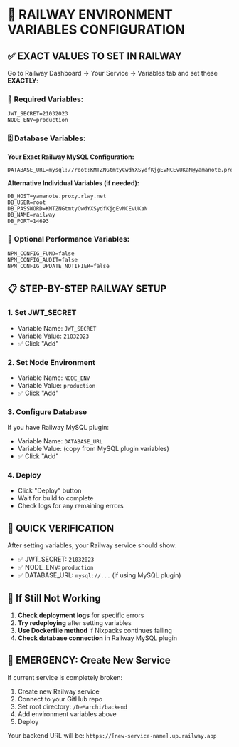 # 🔐 RAILWAY ENVIRONMENT VARIABLES CONFIGURATION

## ✅ EXACT VALUES TO SET IN RAILWAY

Go to Railway Dashboard → Your Service → Variables tab and set these **EXACTLY**:

### 🔑 Required Variables:
```
JWT_SECRET=21032023
NODE_ENV=production
```

### 🗄️ Database Variables:

**Your Exact Railway MySQL Configuration:**
```
DATABASE_URL=mysql://root:KMTZNGtmtyCwdYXSydfKjgEvNCEvUKaN@yamanote.proxy.rlwy.net:14693/railway
```

**Alternative Individual Variables (if needed):**
```
DB_HOST=yamanote.proxy.rlwy.net
DB_USER=root
DB_PASSWORD=KMTZNGtmtyCwdYXSydfKjgEvNCEvUKaN
DB_NAME=railway
DB_PORT=14693
```

### 🚀 Optional Performance Variables:
```
NPM_CONFIG_FUND=false
NPM_CONFIG_AUDIT=false
NPM_CONFIG_UPDATE_NOTIFIER=false
```

## 📋 STEP-BY-STEP RAILWAY SETUP

### 1. Set JWT_SECRET
- Variable Name: `JWT_SECRET`
- Variable Value: `21032023`
- ✅ Click "Add"

### 2. Set Node Environment
- Variable Name: `NODE_ENV`
- Variable Value: `production`
- ✅ Click "Add"

### 3. Configure Database
If you have Railway MySQL plugin:
- Variable Name: `DATABASE_URL`
- Variable Value: (copy from MySQL plugin variables)
- ✅ Click "Add"

### 4. Deploy
- Click "Deploy" button
- Wait for build to complete
- Check logs for any remaining errors

## 🎯 QUICK VERIFICATION

After setting variables, your Railway service should show:
- ✅ JWT_SECRET: `21032023`
- ✅ NODE_ENV: `production`  
- ✅ DATABASE_URL: `mysql://...` (if using MySQL plugin)

## 🔧 If Still Not Working

1. **Check deployment logs** for specific errors
2. **Try redeploying** after setting variables
3. **Use Dockerfile method** if Nixpacks continues failing
4. **Check database connection** in Railway MySQL plugin

## 🚨 EMERGENCY: Create New Service

If current service is completely broken:
1. Create new Railway service
2. Connect to your GitHub repo
3. Set root directory: `/DeMarchi/backend`
4. Add environment variables above
5. Deploy

Your backend URL will be: `https://[new-service-name].up.railway.app`
